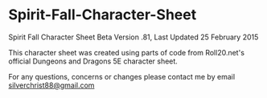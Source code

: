 # Spirit-Fall-Character-Sheet
Spirit Fall Character Sheet Beta Version .81,  Last Updated 25 February 2015

This character sheet was created using parts of code from Roll20.net's official Dungeons and Dragons 5E character sheet.

For any questions, concerns or changes please contact me by email silverchrist88@gmail.com
